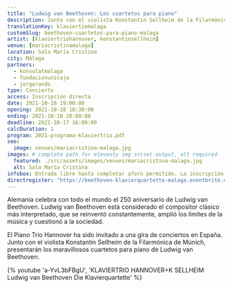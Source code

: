 ```yaml
---
title: "Ludwig van Beethoven: Los cuartetos para piano"
description: Junto con el violista Konstantin Sellheim de la Filarmónica de Múnich, el Trío de Piano de Hannover presenta los cuartetos para piano de Ludwig van Beethoven.
translationKey: klaviertiomalaga
customSlug: beethoven-cuartetos-para-piano-malaga
artist: [klaviertriohannover, konstantinsellheim]
venue: [mariacristinamalaga]
location: Sala María Cristina
city: Málaga
partners:
  - konsulatmalaga
  - fundacionunicaja
  - jorgerando
type: Concierto
access: Inscripción directa
date: 2021-10-18 19:00:00
opening: 2021-10-18 18:30:00
ending: 2021-10-18 20:00:00
deadline: 2021-10-17 16:00:00
calcDuration: 1
program: 2021-programa-klaviertrio.pdf
seo:
  image: venues/mariacristina-malaga.jpg
images: # complete path for eleventy img srcset output, alt required
  featured: ./src/assets/images/venues/mariacristina-malaga.jpg
  alt: Sala María Cristina
infobox: Entrada libre hasta completar aforo permitido. La inscripción directa es posible a través del siguiente enlace.
directregister: "https://beethoven-klavierquartette-malaga.eventbrite.es"
---
```


Alemania celebra con todo el mundo el 250 aniversario de Ludwig van Beethoven. Ludwig van Beethoven está considerado el compositor clásico más interpretado, que se reinventó constantemente, amplió los límites de la música y cuestionó a la sociedad.

El Piano Trio Hannover ha sido invitado a una gira de conciertos en España. Junto con el violista Konstantin Sellheim de la Filarmónica de Múnich, presentarán los maravillosos cuartetos para piano de Ludwig van Beethoven.

{% youtube 'a-YvL3bFBgU', 'KLAVIERTRIO HANNOVER+K SELLHEIM Ludwig van Beethoven Die Klavierquartette' %}
